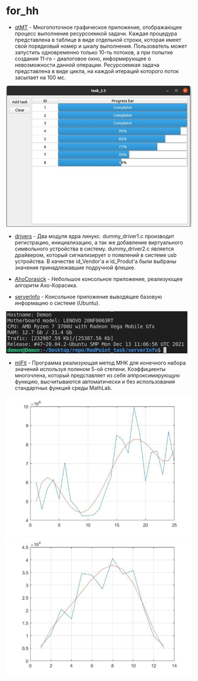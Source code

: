 # for_hh


- [qtMT](https://github.com/DimonPopov/for_hh/tree/master/qtMT) - Многопоточное графическое приложение, отображающее процесс выполнение ресурсоемкой задачи. Каждая процедура представлена в таблице в виде отдельной строки, которая имеет свой порядковый номер и шкалу выполнения. Пользователь может запустить одновременно только 10-ть потоков, а при попытке создания 11-го - диалоговое окно, информирующее о невозможности данной операции. Ресурсоемкая задача представлена в виде цикла, на каждой итераций которого поток засыпает на 100 мс.

![](https://github.com/DimonPopov/for_hh/blob/master/qtMT/interface.jpg)

- [drivers](https://github.com/DimonPopov/for_hh/tree/master/drivers) - Два модуля ядра линукс. dummy_driver1.c производит регистрацию, инициализацию, а так же добавление виртуального символьного устройства в систему. dummy_driver2.c является драйвером, который сигнализирует о появлений в системе usb устройства. В качестве id_Vendor'a и id_Produt'a были выбраны значения принадлежавшие подручной флешке.


- [AhoCorasick](https://github.com/DimonPopov/for_hh/tree/master/ahoCorasick) - Небольшое консольное приложение, реализующее алгоритм Ахо-Корасика.

- [serverInfo](https://github.com/DimonPopov/for_hh/tree/master/serverInfo) - Консольное приложение выводящее базовую информацию о системе (Ubuntu).

![](https://github.com/DimonPopov/for_hh/blob/master/serverInfo/result.jpg)

- [mlFit](https://github.com/DimonPopov/for_hh/tree/master/mlFit) - Программа реализующая метод МНК для конечного набора значений используя полином 5-ой степени. Коэффициенты многочлена, который представляет из себя аппроксимирующую функцию, высчитываются автоматически и без использования стандартных функций среды MathLab.

![](https://github.com/DimonPopov/for_hh/blob/master/mlFit/g1.jpg)
![](https://github.com/DimonPopov/for_hh/blob/master/mlFit/g2.jpg)
